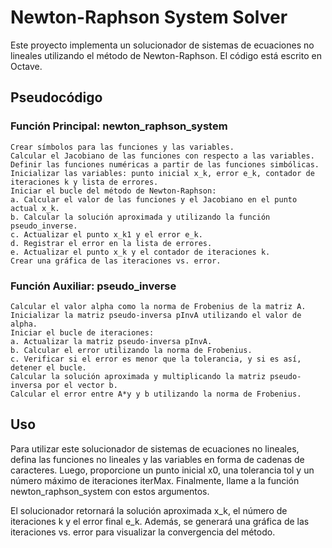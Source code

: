 # Newton-Raphson System Solver

Este proyecto implementa un solucionador de sistemas de ecuaciones no lineales utilizando el método de Newton-Raphson. El código está escrito en Octave.

## Pseudocódigo

### Función Principal: newton_raphson_system

    Crear símbolos para las funciones y las variables.
    Calcular el Jacobiano de las funciones con respecto a las variables.
    Definir las funciones numéricas a partir de las funciones simbólicas.
    Inicializar las variables: punto inicial x_k, error e_k, contador de iteraciones k y lista de errores.
    Iniciar el bucle del método de Newton-Raphson:
    a. Calcular el valor de las funciones y el Jacobiano en el punto actual x_k.
    b. Calcular la solución aproximada y utilizando la función pseudo_inverse.
    c. Actualizar el punto x_k1 y el error e_k.
    d. Registrar el error en la lista de errores.
    e. Actualizar el punto x_k y el contador de iteraciones k.
    Crear una gráfica de las iteraciones vs. error.

### Función Auxiliar: pseudo_inverse

    Calcular el valor alpha como la norma de Frobenius de la matriz A.
    Inicializar la matriz pseudo-inversa pInvA utilizando el valor de alpha.
    Iniciar el bucle de iteraciones:
    a. Actualizar la matriz pseudo-inversa pInvA.
    b. Calcular el error utilizando la norma de Frobenius.
    c. Verificar si el error es menor que la tolerancia, y si es así, detener el bucle.
    Calcular la solución aproximada y multiplicando la matriz pseudo-inversa por el vector b.
    Calcular el error entre A*y y b utilizando la norma de Frobenius.

## Uso

Para utilizar este solucionador de sistemas de ecuaciones no lineales, defina las funciones no lineales y las variables en forma de cadenas de caracteres. Luego, proporcione un punto inicial x0, una tolerancia tol y un número máximo de iteraciones iterMax. Finalmente, llame a la función newton_raphson_system con estos argumentos.

El solucionador retornará la solución aproximada x_k, el número de iteraciones k y el error final e_k. Además, se generará una gráfica de las iteraciones vs. error para visualizar la convergencia del método.
